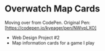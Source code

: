 # Overwatch Map Cards

Moving over from CodePen. Original Pen: [https://codepen.io/kyeager/pen/NWvpLXO]

- Web Design Project #2
- Map information cards for a game I play
